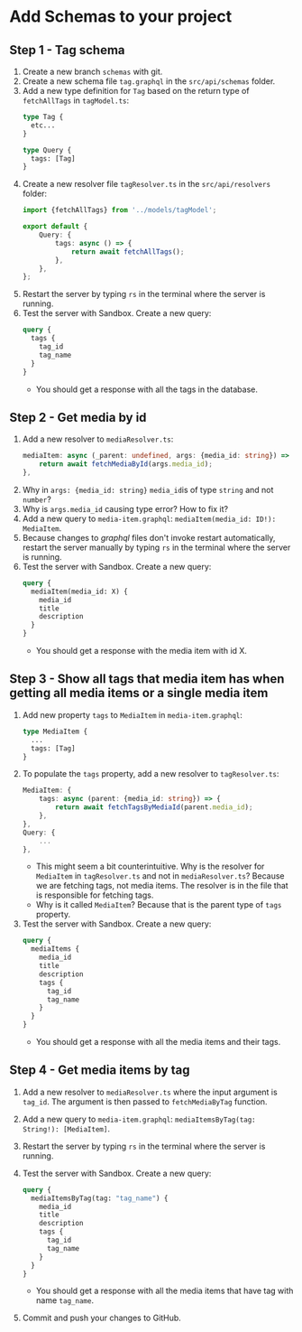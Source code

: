 # Add Schemas to your project

## Step 1 - Tag schema

1. Create a new branch `schemas` with git.
2. Create a new schema file `tag.graphql` in the `src/api/schemas` folder.
3. Add a new type definition for `Tag` based on the return type of `fetchAllTags` in `tagModel.ts`:
    ```graphql
    type Tag {
      etc...
    }

    type Query {
      tags: [Tag]
    }
    ```
4. Create a new resolver file `tagResolver.ts` in the `src/api/resolvers` folder:
    ```typescript
    import {fetchAllTags} from '../models/tagModel';

    export default {
        Query: {
            tags: async () => {
                return await fetchAllTags();
            },
        },
    };
    ```
5. Restart the server by typing `rs` in the terminal where the server is running.
6. Test the server with Sandbox. Create a new query:
    ```graphql
    query {
      tags {
        tag_id
        tag_name
      }
    }
    ```
    - You should get a response with all the tags in the database.

## Step 2 - Get media by id
1. Add a new resolver to `mediaResolver.ts`:
    ```typescript
    mediaItem: async (_parent: undefined, args: {media_id: string}) => {
        return await fetchMediaById(args.media_id);
    },
    ```
2. Why in `args: {media_id: string}` `media_id`is of type `string` and not `number`?
3. Why is `args.media_id` causing type error? How to fix it?
4. Add a new query to `media-item.graphql`: `mediaItem(media_id: ID!): MediaItem`.
5. Because changes to _graphql_ files don't invoke restart automatically, restart the server manually by typing `rs` in the terminal where the server is running.
6. Test the server with Sandbox. Create a new query:
    ```graphql
    query {
      mediaItem(media_id: X) {
        media_id
        title
        description
      }
    }
    ```
    - You should get a response with the media item with id X.

## Step 3 - Show all tags that media item has when getting all media items or a single media item
1. Add new property `tags` to `MediaItem` in `media-item.graphql`:
    ```graphql
    type MediaItem {
      ...
      tags: [Tag]
    }
    ```
2. To populate the `tags` property, add a new resolver to `tagResolver.ts`:
    ```typescript
    MediaItem: {
        tags: async (parent: {media_id: string}) => {
            return await fetchTagsByMediaId(parent.media_id);
        },
    },
    Query: {
        ...
    },
    ```
   - This might seem a bit counterintuitive. Why is the resolver for `MediaItem`  in `tagResolver.ts` and not in `mediaResolver.ts`? Because we are fetching tags, not media items. The resolver is in the file that is responsible for fetching tags. 
   - Why is it called `MediaItem`? Because that is the parent type of `tags` property.
3. Test the server with Sandbox. Create a new query:
    ```graphql
    query {
      mediaItems {
        media_id
        title
        description
        tags {
          tag_id
          tag_name
        }
      }
    }
    ```
    - You should get a response with all the media items and their tags.

## Step 4 - Get media items by tag
1. Add a new resolver to `mediaResolver.ts` where the input argument is `tag_id`. The argument is then passed to `fetchMediaByTag` function.
2. Add a new query to `media-item.graphql`: `mediaItemsByTag(tag: String!): [MediaItem]`.
3. Restart the server by typing `rs` in the terminal where the server is running.
4. Test the server with Sandbox. Create a new query:
    ```graphql
    query {
      mediaItemsByTag(tag: "tag_name") {
        media_id
        title
        description
        tags {
          tag_id
          tag_name
        }
      }
    }
    ```
    - You should get a response with all the media items that have tag with name `tag_name`.

5. Commit and push your changes to GitHub.



